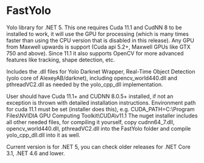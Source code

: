 # FastYolo

Yolo library for .NET 5. This one requires Cuda 11.1 and CudNN 8 to be installed to work, it will use the GPU for processing (which is many times faster than using the CPU version that is disabled in this release). Any GPU from Maxwell upwards is support (Cuda api 5.2+, Maxwell GPUs like GTX 750 and above). Since 11.1 it also supports OpenCV for more advanced features like tracking, shape detection, etc.
			
Includes the .dll files for Yolo Darknet Wrapper, Real-Time Object Detection (yolo core of AlexeyAB/darknet), including opencv_world440.dll and pthreadVC2.dll as needed by the yolo_cpp_dll implementation.

User should have Cuda 11.1+ and CUDNN 8.0.5+ installed, if not an exception is thrown with detailed installation instructions.
Environment path for cuda 11.1 must be set (installer does this), e.g. CUDA_PATH=C:\Program Files\NVIDIA GPU Computing Toolkit\CUDA\v11.1
The nuget installer includes all other needed files, for compiling it yourself, copy cudnn64_7.dll, opencv_world440.dll, pthreadVC2.dll into the FastYolo folder and compile yolo_cpp_dll.dll into it as well.

Current version is for .NET 5, you can check older releases for .NET Core 3.1, .NET 4.6 and lower.